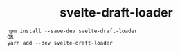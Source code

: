 <h1 align="center">svelte-draft-loader</h1>

```
npm install --save-dev svelte-draft-loader
OR
yarn add --dev svelte-draft-loader
```
